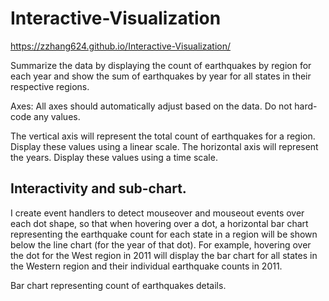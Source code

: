 # Interactive-Visualization

 https://zzhang624.github.io/Interactive-Visualization/

Summarize the data by displaying the count of earthquakes by region for each year and show the sum of earthquakes by year for all states in their respective regions. 

Axes: All axes should automatically adjust based on the data. Do not hard-code any values.

The vertical axis will represent the total count of earthquakes for a region. Display these values using a linear scale.
The horizontal axis will represent the years. Display these values using a time scale.

## Interactivity and sub-chart. 
I create event handlers to detect mouseover and mouseout events over each dot shape, so that when hovering over a dot, a horizontal bar chart representing the earthquake count for each state in a region will be shown below the line chart (for the year of that dot). For example, hovering over the dot for the West region in 2011 will display the bar chart for all states in the Western region and their individual earthquake counts in 2011. 

Bar chart representing count of earthquakes details.
